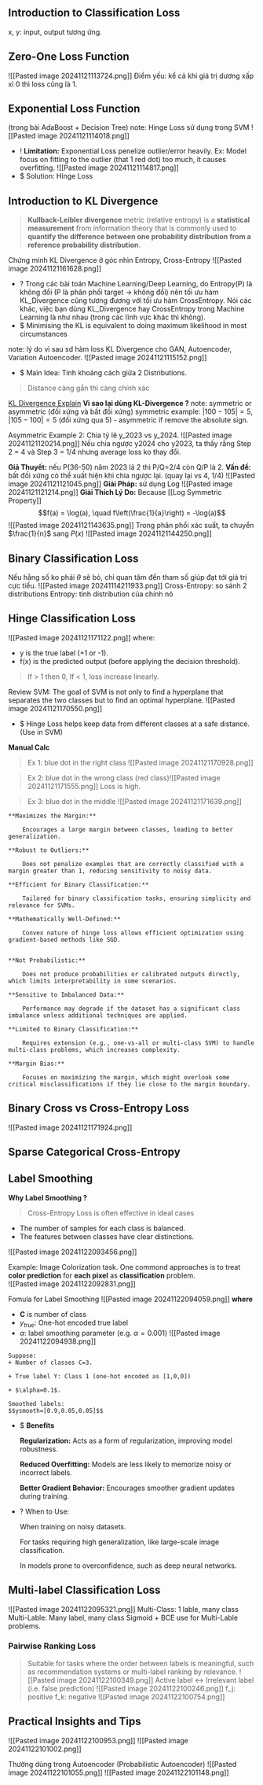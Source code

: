 ## Introduction to Classification Loss
x, y: input, output tương ứng.

## Zero-One Loss Function
![[Pasted image 20241121113724.png]]
Điểm yếu: kể cả khi giá trị dương xấp xỉ 0 thì loss cũng là 1.

## Exponential Loss Function
(trong bài AdaBoost + Decision Tree)
note: Hinge Loss sử dụng trong SVM
![[Pasted image 20241121114018.png]]
+ ! **Limitation:** Exponential Loss penelize outlier/error heavily.
	Ex: Model focus on fitting to the outlier (that 1 red dot) too much, it causes overfitting.	![[Pasted image 20241121114817.png]]
+ $ Solution: Hinge Loss


## Introduction to KL Divergence
> **Kullback-Leibler divergence** metric (relative entropy) is a **statistical measurement** from information theory that is commonly used to **quantify the difference between one probability distribution from a reference probability distribution**.

Chứng minh KL Divergence ở góc nhìn Entropy, Cross-Entropy
![[Pasted image 20241121161628.png]]
+ ? Trong các bài toán Machine Learning/Deep Learning, do Entropy(P) là không đổi (P là phân phối target -> không đổi) nên tối ưu hàm KL_Divergence cũng tương đương với tối ưu hàm CrossEntropy. Nói các khác, việc bạn dùng KL_Divergence hay CrossEntropy trong Machine Learning là như nhau (trong các lĩnh vực khác thì không). 
+ $ Minimising the KL is equivalent to doing maximum likelihood in most circumstances


note: lý do vì sau sd hàm loss KL Divergence cho GAN, Autoencoder, Variation Autoencoder.
![[Pasted image 20241121115152.png]]
+ $ Main Idea: Tính khoảng cách giữa 2 Distributions.  
>Distance càng gần thì càng chính xác

[KL Divergence Explain](https://www.youtube.com/watch?v=q0AkK8aYbLY&t=5s)
**Vì sao lại dùng KL-Divergence ?**
note: symmetric or asymmetric (đối xứng và bất đối xứng)
symmetric example: $|100 - 105| = 5$, $|105 - 100| = 5$ (đối xứng qua 5) - asymmetric if remove the absolute sign. 

Asymmetric Example 2:
Chia tỷ lê y_2023 vs y_2024.
![[Pasted image 20241121120214.png]]
 Nếu chia ngược y2024 cho y2023, ta thấy rằng Step 2 = 4 và Step 3 = 1/4 nhưng average loss ko thay đổi.

**Giả Thuyết:** nếu P(36-50) năm 2023 lả 2 thì P/Q=2/4 còn Q/P là 2.
**Vấn đề:** bất đối xứng có thể xuất hiện khi chia ngược lại. (quay lại vs 4, 1/4)
![[Pasted image 20241121121045.png]]
**Giải Pháp:** sử dụng Log 
![[Pasted image 20241121121214.png]]
**Giải Thích Lý Do:** Because [[Log Symmetric Property]] 
$$f(a) = \log(a), \quad f\left(\frac{1}{a}\right) = -\log(a)$$
![[Pasted image 20241121143635.png]]
Trong phân phối xác suất, ta chuyển $\frac{1}{n}$  sang $P(x)$
![[Pasted image 20241121144250.png]]



## Binary Classification Loss
Nếu hằng số ko phải $\theta$ sẽ bỏ, chỉ quan tâm đến tham số giúp đạt tới giá trị cực tiểu.
![[Pasted image 20241114211933.png]]
Cross-Entropy: so sánh 2 distributions
Entropy: tính distribution của chính nó


## Hinge Classification Loss
![[Pasted image 20241121171122.png]]
where:
- y is the true label (+1 or -1).
- f(x) is the predicted output (before applying the decision threshold).
>If > 1 then 0, If < 1, loss increase linearly.


Review SVM: The goal of SVM is not only to find a hyperplane that separates the two classes but to find an optimal hyperplane. 
![[Pasted image 20241121170550.png]]
+ $ Hinge Loss helps keep data from different classes at a safe distance. (Use in SVM)

**Manual Calc**
>Ex 1: blue dot in the right class ![[Pasted image 20241121170928.png]]

>Ex 2: blue dot in the wrong class (red class)![[Pasted image 20241121171555.png]]
>Loss is high.

>Ex 3: blue dot in the middle ![[Pasted image 20241121171639.png]]

```ad-success
**Maximizes the Margin:**

    Encourages a large margin between classes, leading to better generalization.

**Robust to Outliers:**

    Does not penalize examples that are correctly classified with a margin greater than 1, reducing sensitivity to noisy data.

**Efficient for Binary Classification:**

    Tailored for binary classification tasks, ensuring simplicity and relevance for SVMs.

**Mathematically Well-Defined:**

    Convex nature of hinge loss allows efficient optimization using gradient-based methods like SGD.
```

```ad-caution

**Not Probabilistic:** 

	Does not produce probabilities or calibrated outputs directly, which limits interpretability in some scenarios.

**Sensitive to Imbalanced Data:**

	Performance may degrade if the dataset has a significant class imbalance unless additional techniques are applied.
    
**Limited to Binary Classification:**

	Requires extension (e.g., one-vs-all or multi-class SVM) to handle multi-class problems, which increases complexity.
    
**Margin Bias:**

	Focuses on maximizing the margin, which might overlook some critical misclassifications if they lie close to the margin boundary.
```

## Binary Cross vs Cross-Entropy Loss
![[Pasted image 20241121171924.png]]

## Sparse Categorical Cross-Entropy


## Label Smoothing

**Why Label Smoothing ?**
> Cross-Entropy Loss is often effective in ideal cases
+ The number of samples for each class is balanced.
+ The features between classes have clear distinctions.

![[Pasted image 20241122093456.png]]


Example: Image Colorization task. One commond approaches is to treat **color prediction** for **each pixel** as **classification** problem.  
![[Pasted image 20241122092831.png]]

Fomula for Label Smoothing
![[Pasted image 20241122094059.png]]
**where** 
+ **C** is number of class 
+ $y_{true}$: One-hot encoded true label
+ $\alpha$: label smoothing parameter (e.g. $\alpha=0.001$)
![[Pasted image 20241122094938.png]]

```ad-example
Suppose:
+ Number of classes C=3.

+ True label Y: Class 1 (one-hot encoded as [1,0,0])

+ $\alpha=0.1$.

Smoothed labels:
$$ysmooth=[0.9,0.05,0.05]$$
```


+ $ **Benefits**
	
	**Regularization:** Acts as a form of regularization, improving model robustness.
	
	**Reduced Overfitting:** Models are less likely to memorize noisy or incorrect labels.
	
	**Better Gradient Behavior:** Encourages smoother gradient updates during training.

+ ? When to Use:
	
	When training on noisy datasets.
	
	For tasks requiring high generalization, like large-scale image classification.
	
	In models prone to overconfidence, such as deep neural networks.

## Multi-label Classification Loss
![[Pasted image 20241122095321.png]]
Multi-Class: 1 lable, many class 
Multi-Lable: Many label, many class 
Sigmoid + BCE use for Multi-Lable problems.

### Pairwise Ranking Loss
>Suitable for tasks where the order between labels is meaningful, such as recommendation systems or multi-label ranking by relevance.
![[Pasted image 20241122100349.png]]
>Active label <-> Irrelevant label (i.e. false prediction)
![[Pasted image 20241122100246.png]]
  f_j: positive
  f_k: negative 
![[Pasted image 20241122100754.png]]

## Practical Insights and Tips
![[Pasted image 20241122100953.png]]
![[Pasted image 20241122101002.png]]

Thường dùng trong Autoencoder (Probabilistic Autoencoder) 
![[Pasted image 20241122101055.png]]
![[Pasted image 20241122101148.png]]
